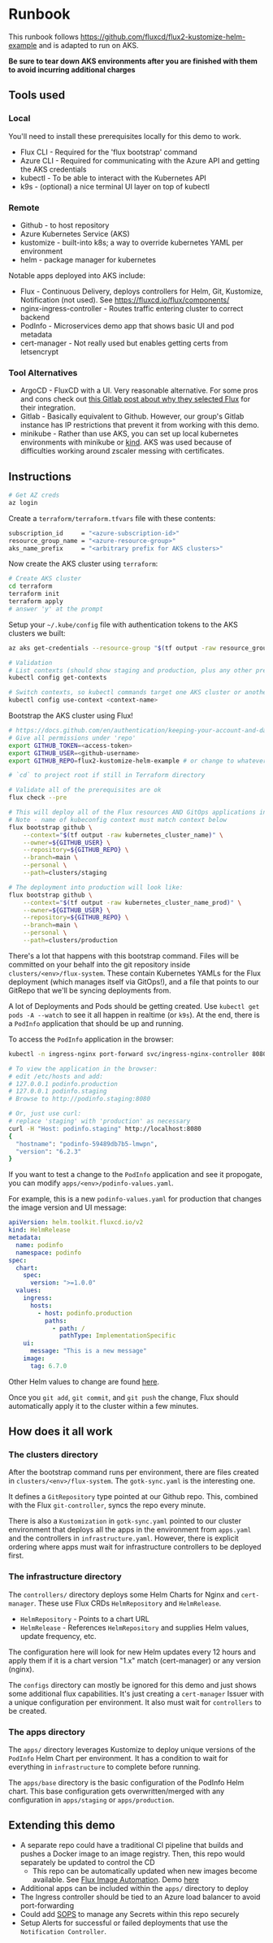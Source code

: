 # Runbook

This runbook follows https://github.com/fluxcd/flux2-kustomize-helm-example and is adapted to run on AKS.

**Be sure to tear down AKS environments after you are finished with them to avoid incurring additional charges**

## Tools used

### Local

You'll need to install these prerequisites locally for this demo to work.

- Flux CLI - Required for the 'flux bootstrap' command
- Azure CLI - Required for communicating with the Azure API and getting the AKS credentials
- kubectl - To be able to interact with the Kubernetes API
- k9s - (optional) a nice terminal UI layer on top of kubectl

### Remote

- Github - to host repository
- Azure Kubernetes Service (AKS)
- kustomize - built-into k8s; a way to override kubernetes YAML per environment
- helm - package manager for kubernetes

Notable apps deployed into AKS include:

- Flux - Continuous Delivery, deploys controllers for Helm, Git, Kustomize, Notification (not used). See https://fluxcd.io/flux/components/
- nginx-ingress-controller - Routes traffic entering cluster to correct backend
- PodInfo - Microservices demo app that shows basic UI and pod metadata
- cert-manager - Not really used but enables getting certs from letsencrypt

### Tool Alternatives

- ArgoCD - FluxCD with a UI. Very reasonable alternative. For some pros and cons check out [this Gitlab post about why they selected Flux](https://about.gitlab.com/blog/2023/02/08/why-did-we-choose-to-integrate-fluxcd-with-gitlab/#why-flux%3F) for their integration.
- Gitlab - Basically equivalent to Github. However, our group's Gitlab instance has IP restrictions that prevent it from working with this demo.
- minikube - Rather than use AKS, you can set up local kubernetes environments with minikube or [kind](https://kind.sigs.k8s.io/docs/user/quick-start/). AKS was used because of difficulties working around zscaler messing with certificates.

## Instructions

```sh
# Get AZ creds
az login
```

Create a `terraform/terraform.tfvars` file with these contents:

```sh
subscription_id     = "<azure-subscription-id>"
resource_group_name = "<azure-resource-group>"
aks_name_prefix     = "<arbitrary prefix for AKS clusters>"
```

Now create the AKS cluster using `terraform`:

```sh
# Create AKS cluster
cd terraform
terraform init
terraform apply
# answer 'y' at the prompt
```

Setup your `~/.kube/config` file with authentication tokens to the AKS clusters we built:

```sh
az aks get-credentials --resource-group "$(tf output -raw resource_group_name)" --name "$(tf output -raw kubernetes_cluster_name)"

# Validation
# List contexts (should show staging and production, plus any other previously defined contexts outside of this demo)
kubectl config get-contexts

# Switch contexts, so kubectl commands target one AKS cluster or another
kubectl config use-context <context-name>
```

Bootstrap the AKS cluster using Flux!

```sh
# https://docs.github.com/en/authentication/keeping-your-account-and-data-secure/managing-your-personal-access-tokens#creating-a-personal-access-token-classic
# Give all permissions under 'repo'
export GITHUB_TOKEN=<access-token>
export GITHUB_USER=<github-username>
export GITHUB_REPO=flux2-kustomize-helm-example # or change to whatever the name of your repo is

# `cd` to project root if still in Terraform directory

# Validate all of the prerequisites are ok
flux check --pre

# This will deploy all of the Flux resources AND GitOps applications in this repository into the staging AKS cluster.
# Note - name of kubeconfig context must match context below
flux bootstrap github \
    --context="$(tf output -raw kubernetes_cluster_name)" \
    --owner=${GITHUB_USER} \
    --repository=${GITHUB_REPO} \
    --branch=main \
    --personal \
    --path=clusters/staging

# The deployment into production will look like:
flux bootstrap github \
    --context="$(tf output -raw kubernetes_cluster_name_prod)" \
    --owner=${GITHUB_USER} \
    --repository=${GITHUB_REPO} \
    --branch=main \
    --personal \
    --path=clusters/production
```

There's a lot that happens with this bootstrap command. Files will be committed on your behalf into the git repository inside `clusters/<env>/flux-system`. These contain Kubernetes YAMLs for the Flux deployment (which manages itself via GitOps!), and a file that points to our GitRepo that we'll be syncing deployments from.

A lot of Deployments and Pods should be getting created. Use `kubectl get pods -A --watch` to see it all happen in realtime (or `k9s`). At the end, there is a `PodInfo` application that should be up and running.

To access the `PodInfo` application in the browser:

```sh
kubectl -n ingress-nginx port-forward svc/ingress-nginx-controller 8080:80

# To view the application in the browser:
# edit /etc/hosts and add:
# 127.0.0.1 podinfo.production
# 127.0.0.1 podinfo.staging
# Browse to http://podinfo.staging:8080

# Or, just use curl:
# replace 'staging' with 'production' as necessary
curl -H "Host: podinfo.staging" http://localhost:8080
{
  "hostname": "podinfo-59489db7b5-lmwpn",
  "version": "6.2.3"
}
```

If you want to test a change to the `PodInfo` application and see it propogate, you can modify `apps/<env>/podinfo-values.yaml`.

For example, this is a new `podinfo-values.yaml` for production that changes the image version and UI message:

```yaml
apiVersion: helm.toolkit.fluxcd.io/v2
kind: HelmRelease
metadata:
  name: podinfo
  namespace: podinfo
spec:
  chart:
    spec:
      version: ">=1.0.0"
  values:
    ingress:
      hosts:
        - host: podinfo.production
          paths:
            - path: /
              pathType: ImplementationSpecific
    ui:
      message: "This is a new message"
    image:
      tag: 6.7.0
```

Other Helm values to change are found [here](https://artifacthub.io/packages/helm/podinfo/podinfo).

Once you `git add`, `git commit`, and `git push` the change, Flux should automatically apply it to the cluster within a few minutes.

## How does it all work

### The clusters directory

After the bootstrap command runs per environment, there are files created in `clusters/<env>/flux-system`. The `gotk-sync.yaml` is the interesting one.

It defines a `GitRepository` type pointed at our Github repo. This, combined with the Flux `git-controller`, syncs the repo every minute.

There is also a `Kustomization` in `gotk-sync.yaml` pointed to our cluster environment that deploys all the apps in the environment from `apps.yaml` and the controllers in `infrastructure.yaml`. However, there is explicit ordering where apps must wait for infrastructure controllers to be deployed first.

### The infrastructure directory

The `controllers/` directory deploys some Helm Charts for Nginx and `cert-manager`. These use Flux CRDs `HelmRepository` and `HelmRelease`.

- `HelmRepository` - Points to a chart URL
- `HelmRelease` - References `HelmRepository` and supplies Helm values, update frequency, etc.

The configuration here will look for new Helm updates every 12 hours and apply them if it is a chart version "1.x" match (cert-manager) or any version (nginx).

The `configs` directory can mostly be ignored for this demo and just shows some additional flux capabilities. It's just creating a `cert-manager` Issuer with a unique configuration per environment. It also must wait for `controllers` to be created.

### The apps directory

The `apps/` directory leverages Kustomize to deploy unique versions of the `PodInfo` Helm Chart per environment. It has a condition to wait for everything in `infrastructure` to complete before running.

The `apps/base` directory is the basic configuration of the PodInfo Helm chart. This base configuration gets overwritten/merged with any configuration in `apps/staging` or `apps/production`.

## Extending this demo

- A separate repo could have a traditional CI pipeline that builds and pushes a Docker image to an image registry. Then, this repo would separately be updated to control the CD
  - This repo can be automatically updated when new images become available. See [Flux Image Automation](https://fluxcd.io/flux/components/image/). Demo [here](https://fluxcd.io/flux/guides/image-update/)
- Additional apps can be included within the `apps/` directory to deploy
- The Ingress controller should be tied to an Azure load balancer to avoid port-forwarding
- Could add [SOPS](https://fluxcd.io/flux/guides/mozilla-sops/) to manage any Secrets within this repo securely
- Setup Alerts for successful or failed deployments that use the `Notification Controller`.